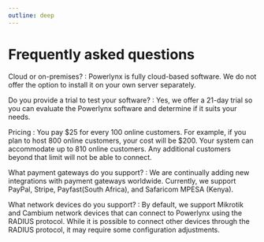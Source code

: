 ```yaml
---
outline: deep
---
```


# Frequently asked questions

Cloud or on-premises?
: Powerlynx is fully cloud-based software. We do not offer the option to install it on your own server separately.

Do you provide a trial to test your software?
: Yes, we offer a 21-day trial so you can evaluate the Powerlynx software and determine if it suits your needs.

Pricing
: You pay $25 for every 100 online customers. For example, if you plan to host 800 online customers, your cost will be $200. Your system can accommodate up to 810 online customers. Any additional customers beyond that limit will not be able to connect.

What payment gateways do you support?
: We are continually adding new integrations with payment gateways worldwide. Currently, we support PayPal, Stripe, Payfast(South Africa), and Safaricom MPESA (Kenya).

What network devices do you support?
: By default, we support Mikrotik and Cambium network devices that can connect to Powerlynx using the RADIUS protocol. While it is possible to connect other devices through the RADIUS protocol, it may require some configuration adjustments.